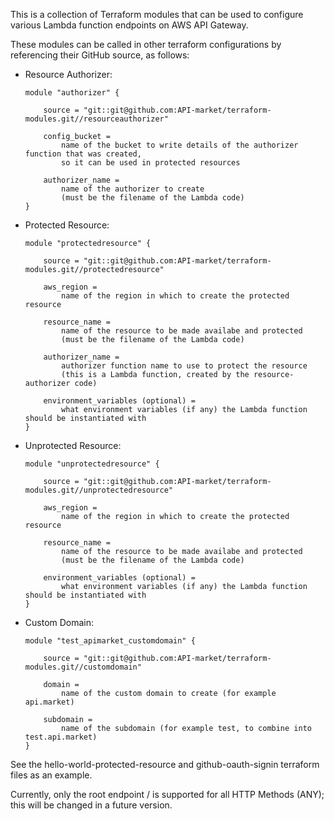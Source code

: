 This is a collection of Terraform modules that can be used to configure various Lambda function endpoints on AWS API Gateway.

These modules can be called in other terraform configurations by referencing their GitHub source, as follows:

* Resource Authorizer:
    ```HCL
    module "authorizer" {

        source = "git::git@github.com:API-market/terraform-modules.git//resourceauthorizer"

        config_bucket =
            name of the bucket to write details of the authorizer function that was created,
            so it can be used in protected resources

        authorizer_name =
            name of the authorizer to create
            (must be the filename of the Lambda code)
    }
    ```

* Protected Resource:
    ```HCL
    module "protectedresource" {

        source = "git::git@github.com:API-market/terraform-modules.git//protectedresource"

        aws_region =
            name of the region in which to create the protected resource

        resource_name =
            name of the resource to be made availabe and protected
            (must be the filename of the Lambda code)

        authorizer_name =
            authorizer function name to use to protect the resource
            (this is a Lambda function, created by the resource-authorizer code)

        environment_variables (optional) =
            what environment variables (if any) the Lambda function should be instantiated with
    }
    ```

* Unprotected Resource:
    ```HCL
    module "unprotectedresource" {

        source = "git::git@github.com:API-market/terraform-modules.git//unprotectedresource"

        aws_region =
            name of the region in which to create the protected resource

        resource_name =
            name of the resource to be made availabe and protected
            (must be the filename of the Lambda code)

        environment_variables (optional) =
            what environment variables (if any) the Lambda function should be instantiated with
    }
    ```
* Custom Domain:
    ```HCL
    module "test_apimarket_customdomain" {

        source = "git::git@github.com:API-market/terraform-modules.git//customdomain"

        domain =
            name of the custom domain to create (for example api.market)

        subdomain =
            name of the subdomain (for example test, to combine into test.api.market)
    }
    ```
See the hello-world-protected-resource and github-oauth-signin terraform files as an example.

Currently, only the root endpoint / is supported for all HTTP Methods (ANY); this will be changed in a future version.

